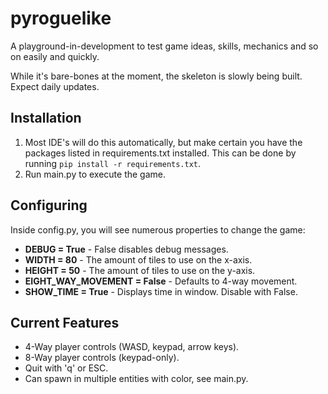 # pyroguelike
A playground-in-development to test game ideas, skills, mechanics and so on easily and quickly.

While it's bare-bones at the moment, the skeleton is slowly being built. Expect daily updates.

## Installation
1. Most IDE's will do this automatically, but make certain you have the packages listed in requirements.txt installed. This can be done by running `pip install -r requirements.txt`.
2. Run main.py to execute the game.


## Configuring
Inside config.py, you will see numerous properties to change the game:
- **DEBUG = True** - False disables debug messages.
- **WIDTH = 80** - The amount of tiles to use on the x-axis.
- **HEIGHT = 50** - The amount of tiles to use on the y-axis.
- **EIGHT_WAY_MOVEMENT = False** - Defaults to 4-way movement.
- **SHOW_TIME = True** - Displays time in window. Disable with False.

## Current Features
- 4-Way player controls (WASD, keypad, arrow keys).
- 8-Way player controls (keypad-only).
- Quit with 'q' or ESC.
- Can spawn in multiple entities with color, see main.py.